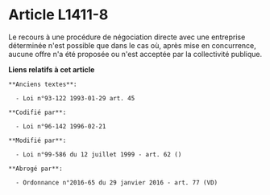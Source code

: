 # Article L1411-8

Le recours à une procédure de négociation directe avec une entreprise déterminée n'est possible que dans le cas où, après
mise en concurrence, aucune offre n'a été proposée ou n'est acceptée par la collectivité publique.

**Liens relatifs à cet article**

	**Anciens textes**:

	  - Loi n°93-122 1993-01-29 art. 45

	**Codifié par**:

	  - Loi n°96-142 1996-02-21

	**Modifié par**:

	  - Loi n°99-586 du 12 juillet 1999 - art. 62 ()

	**Abrogé par**:

	  - Ordonnance n°2016-65 du 29 janvier 2016 - art. 77 (VD)
